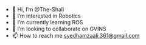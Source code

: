 - 👋 Hi, I’m @The-Shali
- 👀 I’m interested in Robotics
- 🌱 I’m currently learning ROS
- 💞️ I’m looking to collaborate on GVINS
- 📫 How to reach me syedhamzaali.361@gmail.com

<!---
The-Shali/The-Shali is a ✨ special ✨ repository because its `README.md` (this file) appears on your GitHub profile.
You can click the Preview link to take a look at your changes.
--->
